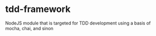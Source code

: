 # tdd-framework
NodeJS module that is targeted for TDD development using a basis of mocha, chai, and sinon

